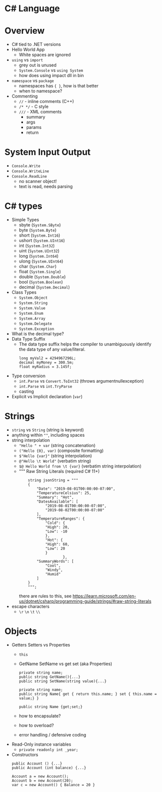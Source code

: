 # C# Language

# Overview
- C# tied to .NET versions
- Hello World App
    - White spaces are ignored
- `using` vs `import`
    - grey out is unused
    - `System.Console` vs `using System`
    - how does using impact dll in bin
- `namespace` vs `package`
    - namespaces has `{ }`, how is that better
    - when to namespace?
- Commenting
    - `//` - inline comments (C++)
    - `/* */` - C style
    - `///` - XML comments
        - summary
        - args
        - params
        - return
    
# System Input Output
- `Console.Write`
- `Console.WriteLine`
- `Console.ReadLine`
    - no scanner object!
    - text is read, needs parsing

# C# types
- Simple Types
    - sbyte (`System.SByte`)
    - byte (`System.Byte`)
    - short (`System.Int16`)
    - ushort (`System.UInt16`)
    - int (`System.Int32`)
    - uint (`System.UInt32`)
    - long (`System.Int64`)
    - ulong (`System.UInt64`)
    - char (`System.Char`)
    - float (`System.Single`)
    - double (`System.Double`)
    - bool (`System.Boolean`)
    - decimal (`System.Decimal`)
- Class Types
    - `System.Object`
    - `System.String`
    - `System.Value`
    - `System.Enum`
    - `System.Array`
    - `System.Delegate`
    - `System.Exception`
- What is the decimal type?
- Data Type Suffix
    - The data type suffix helps the compiler to unambiguously identify the data type of any value/literal.
        ```
        long myVal2 = 4294967296L;
        decimal myMoney = 300.5m;
        float myRadius = 3.145f;
        ```
- Type conversion
    - `int.Parse` vs `Convert.ToInt32` (throws argumentnullexception)
    - `int.Parse` vs `int.TryParse`
    - casting
- Explicit vs Implicit declaration (`var`)

# Strings
- `string` vs `String` (string is keyword)
- anything within `""`, including spaces
- string interpolation
    - `"Hello " + var` (string concatenation)
    - `("Hello {0}, var)` (composite formatting)
    - `$"Hello {var}"` (string interpolation)
    - `@"Hello \t World"` (verbatim string)
    - `$@ Hello World from \t {var}` (verbatim string interpolation)
    -  """ Raw String Literals (required C# 11+) 
        ```
            string jsonString = """
            {
                "Date": "2019-08-01T00:00:00-07:00",
                "TemperatureCelsius": 25,
                "Summary": "Hot",
                "DatesAvailable": [
                    "2019-08-01T00:00:00-07:00",
                    "2019-08-02T00:00:00-07:00"
                ],
                "TemperatureRanges": {
                    "Cold": {
                    "High": 20,
                    "Low": -10
                    },
                    "Hot": {
                    "High": 60,
                    "Low": 20
                    }
                            },
                "SummaryWords": [
                    "Cool",
                    "Windy",
                    "Humid"
                ]
            }
            """; 
        ```
        there are rules to this, see https://learn.microsoft.com/en-us/dotnet/csharp/programming-guide/strings/#raw-string-literals
- escape characters
    - `\r` `\n` `\t` `\\`

# Objects
- Getters Setters vs Properties
    - `this`
    - GetName SetName vs get set (aka Properties)
        ```
        private string name;
        public string GetName(){...}
        public string SetName(string value){...}
        ```
        ```
        private string name;
        public string Name{ get { return this.name; } set { this.name = value;} }
        ```
        ```
        public string Name {get;set;}
        ```
    
    - how to encapsulate? 
    - how to overload?
    - error handling / defensive coding
- Read-Only instance variables
    - `private readonly int _year;`
- Constructors
    ```
    public Account () {...}
    public Account (int balance) {...}

    Account a = new Account();
    Account b = new Account(20);
    var c = new Account() { Balance = 20 }
    ```





